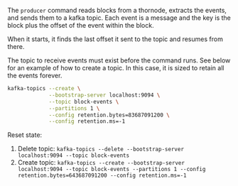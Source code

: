 The `producer` command reads blocks from a thornode, extracts the events, and sends them to a kafka topic.  Each event is a message and the key is the block plus the offset of the event within the block.

When it starts, it finds the last offset it sent to the topic and resumes from there.

The topic to receive events must exist before the command runs.  See below for an example of how to create a topic.  In this case, it is sized to retain all the events forever.

```bash
kafka-topics --create \
             --bootstrap-server localhost:9094 \
             --topic block-events \
             --partitions 1 \
             --config retention.bytes=83687091200 \
             --config retention.ms=-1
```

Reset state:
1) Delete topic: `kafka-topics --delete --bootstrap-server localhost:9094 --topic block-events`
2) Create topic: `kafka-topics --create --bootstrap-server localhost:9094 --topic block-events --partitions 1 --config retention.bytes=643687091200 --config retention.ms=-1`


